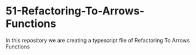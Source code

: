 # 51-Refactoring-To-Arrows-Functions
In this repository we are creating a typescript file of Refactoring To Arrows Functions
